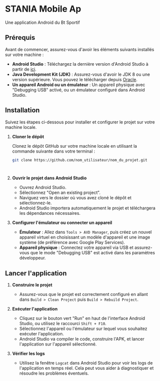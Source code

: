 
# STANIA Mobile Ap

Une application Android du Bt Sportif

## Prérequis

Avant de commencer, assurez-vous d'avoir les éléments suivants installés sur votre machine :

- **Android Studio** : Téléchargez la dernière version d'Android Studio à partir de [ici](https://developer.android.com/studio).
- **Java Development Kit (JDK)** : Assurez-vous d'avoir le JDK 8 ou une version supérieure. Vous pouvez le télécharger depuis [Oracle](https://www.oracle.com/java/technologies/javase-jdk11-downloads.html).
- **Un appareil Android ou un émulateur** : Un appareil physique avec "Debugging USB" activé, ou un émulateur configuré dans Android Studio.

## Installation

Suivez les étapes ci-dessous pour installer et configurer le projet sur votre machine locale.

1. **Cloner le dépôt**

   Clonez le dépôt GitHub sur votre machine locale en utilisant la commande suivante dans votre terminal :

   ```bash
   git clone https://github.com/nom_utilisateur/nom_du_projet.git

 
2. **Ouvrir le projet dans Android Studio**

   - Ouvrez Android Studio.
   - Sélectionnez "Open an existing project".
   - Naviguez vers le dossier où vous avez cloné le dépôt et sélectionnez-le.
   - Android Studio importera automatiquement le projet et téléchargera les dépendances nécessaires.

3. **Configurer l'émulateur ou connecter un appareil**

   - **Émulateur** : Allez dans `Tools > AVD Manager`, puis créez un nouvel appareil virtuel en choisissant un modèle d'appareil et une image système (de préférence avec Google Play Services).
   - **Appareil physique** : Connectez votre appareil via USB et assurez-vous que le mode "Debugging USB" est activé dans les paramètres développeur.

## Lancer l'application

1. **Construire le projet**

   - Assurez-vous que le projet est correctement configuré en allant dans `Build > Clean Project` puis `Build > Rebuild Project`.

2. **Exécuter l'application**

   - Cliquez sur le bouton vert "Run" en haut de l'interface Android Studio, ou utilisez le raccourci `Shift + F10`.
   - Sélectionnez l'appareil ou l'émulateur sur lequel vous souhaitez exécuter l'application.
   - Android Studio va compiler le code, construire l'APK, et lancer l'application sur l'appareil sélectionné.

3. **Vérifier les logs**

   - Utilisez la fenêtre `Logcat` dans Android Studio pour voir les logs de l'application en temps réel. Cela peut vous aider à diagnostiquer et résoudre les problèmes éventuels.
